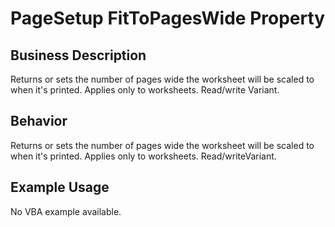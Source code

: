 # PageSetup FitToPagesWide Property

## Business Description
Returns or sets the number of pages wide the worksheet will be scaled to when it's printed. Applies only to worksheets. Read/write Variant.

## Behavior
Returns or sets the number of pages wide the worksheet will be scaled to when it's printed. Applies only to worksheets. Read/writeVariant.

## Example Usage
No VBA example available.